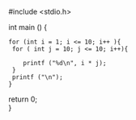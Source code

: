 #include <stdio.h>

int main () {

    for (int i = 1; i <= 10; i++ ){
     for ( int j = 10; j <= 10; i++){

        printf ("%d\n", i * j);
     }
     printf ("\n");
    }

  return 0;  
}
